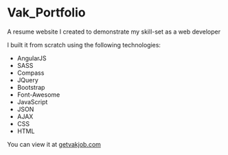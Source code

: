 # Vak_Portfolio
A resume website I created to demonstrate my skill-set as a web developer

I built it from scratch using the following technologies:
<ul>
  <li>AngularJS</li>
  <li>SASS</li>
  <li>Compass</li>
  <li>JQuery</li>
  <li>Bootstrap</li>
  <li>Font-Awesome</li>
  <li>JavaScript</li>
  <li>JSON</li>
  <li>AJAX</li>
  <li>CSS</li>
  <li>HTML</li>
</ul>

You can view it at <a href="http://www.getvakjob.com">getvakjob.com</a>
